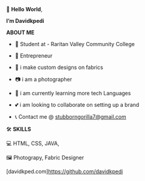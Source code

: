  👋 **Hello World**,
 
 
 **I’m Davidkpedi**
 
 
 **ABOUT ME**
 
 * 🎒 Student at - Raritan Valley Community College
 
 * 💼 Entrepreneur
 
 * 🎨 i make custom designs on fabrics
 
 * 📷 i am a photographer
 
 * 🧠 i am currently learning more tech Languages
 
 * 💕 i am looking to collaborate on setting up a brand
 
 * 📞 Contact me @ stubborngorilla7@gmail.com
 

🛠 **SKILLS**

💻 HTML, CSS, JAVA,

🖼 Photograpy, Fabric Designer



[davidkped.com]https://github.com/davidkpedi

